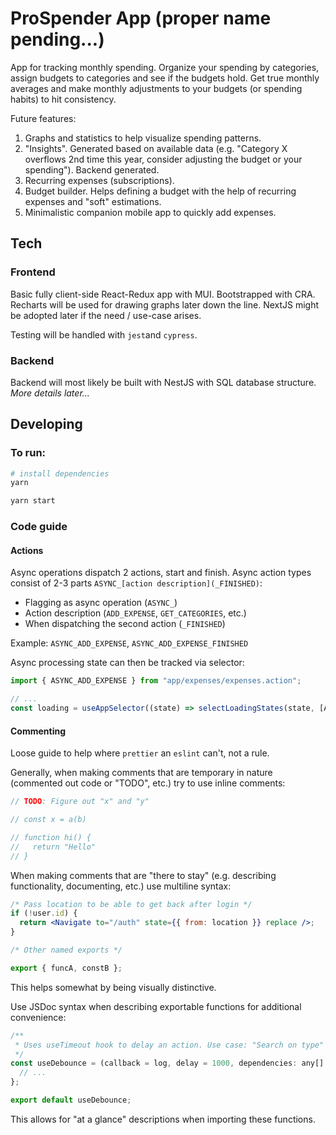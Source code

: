 # ProSpender App (proper name pending...)

App for tracking monthly spending. Organize your spending by categories, assign budgets to categories and see if the budgets hold. Get true monthly averages and make monthly adjustments to your budgets (or spending habits) to hit consistency.

Future features:

1. Graphs and statistics to help visualize spending patterns.
2. "Insights". Generated based on available data (e.g. "Category X overflows 2nd time this year, consider adjusting the budget or your spending"). Backend generated.
3. Recurring expenses (subscriptions).
4. Budget builder. Helps defining a budget with the help of recurring expenses and "soft" estimations.
5. Minimalistic companion mobile app to quickly add expenses.

## Tech

### Frontend

Basic fully client-side React-Redux app with MUI. Bootstrapped with CRA. Recharts will be used for drawing graphs later down the line. NextJS might be adopted later if the need / use-case arises.

Testing will be handled with `jest`and `cypress`.

### Backend

Backend will most likely be built with NestJS with SQL database structure. _More details later..._

## Developing

### To run:

```bash
# install dependencies
yarn
```

```bash
yarn start
```

### Code guide

#### **Actions**

Async operations dispatch 2 actions, start and finish. Async action types consist of 2-3 parts `ASYNC_[action description](_FINISHED)`:

- Flagging as async operation (`ASYNC_`)
- Action description (`ADD_EXPENSE`, `GET_CATEGORIES`, etc.)
- When dispatching the second action (`_FINISHED`)

Example: `ASYNC_ADD_EXPENSE`, `ASYNC_ADD_EXPENSE_FINISHED`

Async processing state can then be tracked via selector:

```jsx
import { ASYNC_ADD_EXPENSE } from "app/expenses/expenses.action";

// ...
const loading = useAppSelector((state) => selectLoadingStates(state, [ASYNC_ADD_EXPENSE]));
```

#### **Commenting**

Loose guide to help where `prettier` an `eslint` can't, not a rule.

Generally, when making comments that are temporary in nature (commented out code or "TODO", etc.) try to use inline comments:

```jsx
// TODO: Figure out "x" and "y"

// const x = a(b)

// function hi() {
//   return "Hello"
// }
```

When making comments that are "there to stay" (e.g. describing functionality, documenting, etc.) use multiline syntax:

```jsx
/* Pass location to be able to get back after login */
if (!user.id) {
  return <Navigate to="/auth" state={{ from: location }} replace />;
}

/* Other named exports */

export { funcA, constB };
```

This helps somewhat by being visually distinctive.

Use JSDoc syntax when describing exportable functions for additional convenience:

```jsx
/**
 * Uses useTimeout hook to delay an action. Use case: "Search on type" - inputs.
 */
const useDebounce = (callback = log, delay = 1000, dependencies: any[] = []) => {
  // ...
};

export default useDebounce;
```

This allows for "at a glance" descriptions when importing these functions.
